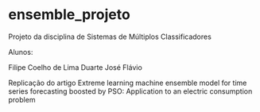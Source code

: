 # ensemble_projeto

Projeto da disciplina de Sistemas de Múltiplos Classificadores

Alunos: 

Filipe Coelho de Lima Duarte
José Flávio

Replicação do artigo Extreme learning machine ensemble model for time series forecasting boosted by PSO: Application to an electric consumption problem
